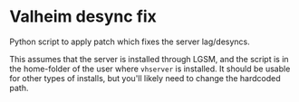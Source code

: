 # Valheim desync fix

Python script to apply patch which fixes the server lag/desyncs. 

This assumes that the server is installed through LGSM, and the script is in the home-folder of the user where `vhserver` is installed. It should be usable for other types of installs, but you'll likely need to change the hardcoded path.
